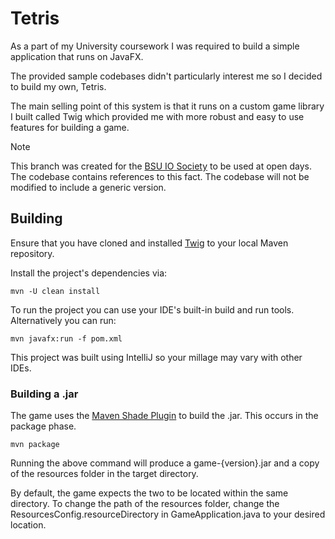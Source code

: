 # Tetris

As a part of my University coursework I was required to build a simple application that runs on JavaFX.

The provided sample codebases didn't particularly interest me so I decided to build my own, Tetris.

The main selling point of this system is that it runs on a custom game library I built called Twig which provided me
with
more robust and easy to use features for building a game.

> [!NOTE]
> This branch was created for the [BSU IO Society](https://github.com/Brighton-IO) to be used at open days. The codebase
> contains references to this fact.
> The codebase will not be modified to include a generic version.

## Building

Ensure that you have cloned and installed [Twig](https://github.com/jds691/Twig) to your local Maven repository.

Install the project's dependencies via:

```
mvn -U clean install
```

To run the project you can use your IDE's built-in build and run tools. Alternatively you can run:

```
mvn javafx:run -f pom.xml
```

This project was built using IntelliJ so your millage may vary with other IDEs.

### Building a .jar

The game uses the [Maven Shade Plugin](https://maven.apache.org/plugins/maven-shade-plugin/) to build the .jar. This occurs in the package phase.

```
mvn package
```

Running the above command will produce a game-{version}.jar and a copy of the resources folder in the target directory.

By default, the game expects the two to be located within the same directory. To change the path of the resources folder, change the 
ResourcesConfig.resourceDirectory in GameApplication.java to your desired location.